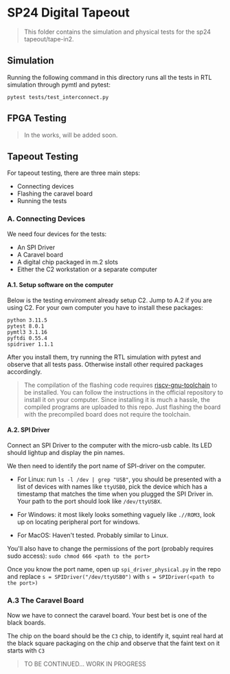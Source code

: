 # SP24 Digital Tapeout

> This folder contains the simulation and physical tests for the sp24 tapeout/tape-in2.

## Simulation

Running the following command in this directory runs all the tests in RTL simulation through pymtl and pytest:

`pytest tests/test_interconnect.py`

## FPGA Testing

> In the works, will be added soon.

## Tapeout Testing

For tapeout testing, there are three main steps:
- Connecting devices
- Flashing the caravel board
- Running the tests

### A. Connecting Devices

We need four devices for the tests:
- An SPI Driver
- A Caravel board
- A digital chip packaged in m.2 slots
- Either the C2 workstation or a separate computer

#### A.1. Setup software on the computer
Below is the testing enviroment already setup C2. Jump to A.2 if you are using C2. 
For your own computer you have to install these packages:
```
python 3.11.5
pytest 8.0.1
pymtl3 3.1.16
pyftdi 0.55.4
spidriver 1.1.1
```
After you install them, try running the RTL simulation with pytest and observe that all tests pass.
Otherwise install other required packages accordingly.

> The compilation of the flashing code requires [riscv-gnu-toolchain](https://github.com/riscv-collab/riscv-gnu-toolchain.git) to be installed.
> You can follow the instructions in the official repository to install it on your computer. Since installing it is much a hassle,
> the compiled programs are uploaded to this repo. Just flashing the board with the precompiled board does not require the toolchain.

#### A.2. SPI Driver
Connect an SPI Driver to the computer with the micro-usb cable. Its LED should lightup and display the pin names.

We then need to identify the port name of SPI-driver on the computer.

  - For Linux: run `ls -l /dev | grep "USB"`, you should be presented with a list of devices with names like `ttyUSB0`, 
pick the device which has a timestamp that matches the time when you plugged the SPI Driver in. Your path to the port should look like `/dev/ttyUSBX`.

  - For Windows: it most likely looks something vaguely like `.//ROM3`, look up on locating peripheral port for windows.

  - For MacOS: Haven't tested. Probably similar to Linux.

You'll also have to change the permissions of the port (probably requires sudo access):
`
sudo chmod 666 <path to the port>
`

Once you know the port name, open up `spi_driver_physical.py` in the repo and replace
`
s = SPIDriver("/dev/ttyUSB0")
`
with
`
s = SPIDriver(<path to the port>)
`

### A.3 The Caravel Board
Now we have to connect the caravel board. Your best bet is one of the black boards.

The chip on the board should be the `C3` chip, to identify it, squint real hard at the black square packaging on the chip and observe that the faint text on it starts with `C3`


> TO BE CONTINUED... WORK IN PROGRESS
